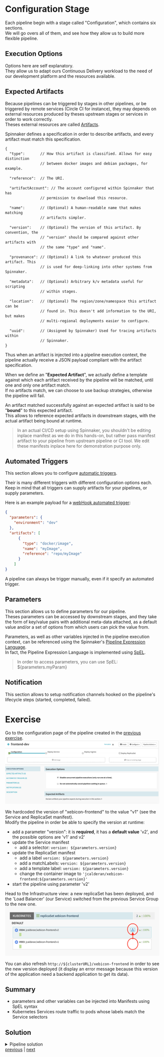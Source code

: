 # Configuration Stage
Each pipeline begin with a stage called "Configuration", which contains six sections.  
We will go overs all of them, and see how they allow us to build more flexible pipeline. 

## Execution Options
Options here are self explanatory.  
They allow us to adapt ours Continuous Delivery workload to the need of our development platform and the resources available.

## Expected Artifacts
Because pipelines can be triggered by stages in other pipelines, or be triggered by remote services (Circle CI for instance), 
they may depends on external resources produced by theses upstream stages or services in order to work correctly.  
Theses external resources are called [Artifacts](https://www.spinnaker.io/reference/artifacts/in-pipelines/).

Spinnaker defines a specification in order to describe artifacts, and every artifact must match this specification.  
```
{
  "type":       // How this artifact is classified. Allows for easy distinction
                // between docker images and debian packages, for example.

  "reference":  // The URI.

  "artifactAccount": // The account configured within Spinnaker that has
                // permission to download this resource.

  "name":       // (Optional) A human-readable name that makes matching
                // artifacts simpler.

  "version":    // (Optional) The version of this artifact. By convention, the
                // "version" should be compared against other artifacts with
                // the same "type" and "name".

  "provenance": // (Optional) A link to whatever produced this artifact. This
                // is used for deep-linking into other systems from Spinnaker.

  "metadata":   // (Optional) Arbitrary k/v metadata useful for scripting
                // within stages.

  "location":   // (Optional) The region/zone/namespace this artifact can be
                // found in. This doesn't add information to the URI, but makes
                // multi-regional deployments easier to configure.

  "uuid":       // (Assigned by Spinnaker) Used for tracing artifacts within
                // Spinnaker.
}
```
Thus when an artifact is injected into a pipeline execution context, the pipeline actually receive a JSON payload compliant with the artifact specification.  

When we define an "**Expected Artifact**", we actually define a template against which each artifact received by the pipeline will be matched, until one and only one artifact match.  
If no artifacts match, we can choose to use backup strategies, otherwise the pipeline will fail.

An artifact matched successfully against an expected artifact is said to be "**bound**" to this expected artifact.  
This allows to reference expected artifacts in downstream stages, with the actual artifact being bound at runtime.

> In an actual CI/CD setup using Spinnaker, you shouldn't be editing inplace manifest as we do in this hands-on, but rather pass manifest artifact to your pipeline from upstream pipeline or CI tool. We edit these manifests inplace here for demonstration purpose only. 

## Automated Triggers
This section allows you to configure [automatic triggers](https://www.spinnaker.io/guides/user/pipeline/triggers/).  

Their is many different triggers with different configuration options each.  
Keep in mind that all triggers can supply artifacts for your pipelines, or supply parameters.

Here is an example payload for a [webHook automated trigger](https://www.spinnaker.io/guides/user/pipeline/triggers/webhooks/):
```json
{
  "parameters": {
    "environment": "dev"
  },
  "artifacts": [
      {
        "type": "docker/image",
        "name": "myImage",
        "reference": "repo/myImage"
      }
    ]
}
```

A pipeline can always be trigger manually, even if it specify an automated trigger.

## Parameters
This section allows us to define parameters for our pipeline.  
Theses parameters can be accessed by downstream stages, and they take the form of key/value pairs with additional meta-data attached, 
as a default value and/or a set of options from which users can pick the value from.  

Parameters, as well as other variables injected in the pipeline execution context, can be referenced using the Spinnaker's [Pipeline Expression Language](https://www.spinnaker.io/reference/pipeline/expressions/).  
In fact, the Pipeline Expression Language is implemented using [SpEL](https://docs.spring.io/spring/docs/current/spring-framework-reference/core.html#expressions).

> In order to access parameters, you can use SpEL: ${parameters.myParam}

## Notification
This section allows to setup notification channels hooked on the pipeline's lifecycle steps (started, completed, failed). 

# Exercise
Go to the configuration page of the pipeline created in the [previous exercise](./../exercise1/README.md).   
![Configuration step](./configStage.png)

We hardcoded the version of "xebicon-frontend" to the value "v1" (see the Service and ReplicaSet manifest).  
Modify the pipeline in order be able to specify the version at runtime:
- add a parameter "version": it is **required**, it has a **default value** 'v2', and the possible options are 'v1' and v2' 
- update the Service manifest
    - add a selector: ```version: ${parameters.version}```
- update the ReplicaSet manifest
    - add a label ```version: ${parameters.version}```
    - add a matchLabels: ```version: ${parameters.version}```
    - add a template label: ```version: ${parameters.version}```
    - change the container image to ```'jcalderan/xebicon-frontend:${parameters.version}'``` 
- start the pipeline using parameter 'v2'

Head to the Infrastructure view: a new replicaSet has been deployed, and the 'Load Balancer' (our Service) switched from the previous Service Group to the new one.  
![Load balancer migration](./serviceMigration.png)  

You can also refresh ```http://${clusterURL}/xebicon-frontend``` in order to see the new version deployed (it display an error message because this version of the application need a backend application to get its data).

## Summary
- parameters and other variables can be injected into Manifests using SpEL syntax
- Kubernetes Services route traffic to pods whose labels match the Service selectors

## Solution
<details>  
  <summary>Pipeline solution</summary>  
  <p>  
    Click "Pipeline Actions" (upper right), then click "Edit as JSON", and copy paste the following JSON.  

```json
{
  "keepWaitingPipelines": false,
  "limitConcurrent": true,
  "parameterConfig": [
    {
      "default": "v2",
      "description": "application version",
      "hasOptions": true,
      "label": "version",
      "name": "version",
      "options": [
        {
          "value": "v1"
        },
        {
          "value": "v2"
        }
      ],
      "pinned": false,
      "required": true
    }
  ],
  "stages": [
    {
      "account": "kubernetes",
      "cloudProvider": "kubernetes",
      "manifests": [
        {
          "apiVersion": "v1",
          "kind": "Service",
          "metadata": {
            "name": "xebicon-frontend",
            "version": "${parameters.version}"
          },
          "spec": {
            "ports": [
              {
                "port": 80,
                "protocol": "TCP"
              }
            ],
            "selector": {
              "app": "xebicon-frontend",
              "environment": "dev"
            }
          }
        }
      ],
      "moniker": {
        "app": "xebicon-app"
      },
      "name": "Deploy Service",
      "refId": "1",
      "requisiteStageRefIds": [],
      "skipExpressionEvaluation": false,
      "source": "text",
      "trafficManagement": {
        "enabled": false,
        "options": {
          "enableTraffic": false,
          "services": []
        }
      },
      "type": "deployManifest"
    },
    {
      "account": "kubernetes",
      "cloudProvider": "kubernetes",
      "manifests": [
        {
          "apiVersion": "networking.k8s.io/v1beta1",
          "kind": "Ingress",
          "metadata": {
            "annotations": {
              "nginx.ingress.kubernetes.io/rewrite-target": "/$2"
            },
            "name": "xebicon-frontend-ingress"
          },
          "spec": {
            "rules": [
              {
                "http": {
                  "paths": [
                    {
                      "backend": {
                        "serviceName": "xebicon-frontend",
                        "servicePort": 80
                      },
                      "path": "/xebicon-frontend(/|$)(.*)"
                    }
                  ]
                }
              }
            ]
          }
        }
      ],
      "moniker": {
        "app": "xebicon-app"
      },
      "name": "Deploy Ingress",
      "refId": "2",
      "requisiteStageRefIds": [
        "1"
      ],
      "skipExpressionEvaluation": false,
      "source": "text",
      "trafficManagement": {
        "enabled": false,
        "options": {
          "enableTraffic": false,
          "services": []
        }
      },
      "type": "deployManifest"
    },
    {
      "account": "kubernetes",
      "cloudProvider": "kubernetes",
      "manifests": [
        {
          "apiVersion": "apps/v1",
          "kind": "ReplicaSet",
          "metadata": {
            "labels": {
              "app": "xebicon-frontend",
              "environment": "dev",
              "version": "${parameters.version}"
            },
            "name": "xebicon-frontend"
          },
          "spec": {
            "replicas": 1,
            "selector": {
              "matchLabels": {
                "app": "xebicon-frontend",
                "environment": "dev",
                "version": "${parameters.version}"
              }
            },
            "template": {
              "metadata": {
                "labels": {
                  "app": "xebicon-frontend",
                  "environment": "dev",
                  "version": "${parameters.version}"
                }
              },
              "spec": {
                "containers": [
                  {
                    "image": "jcalderan/xebicon-frontend:${parameters.version}",
                    "name": "xebicon-frontend",
                    "ports": [
                      {
                        "containerPort": 80
                      }
                    ]
                  }
                ]
              }
            }
          }
        }
      ],
      "moniker": {
        "app": "xebicon-app"
      },
      "name": "Deploy ReplicaSet",
      "refId": "3",
      "requisiteStageRefIds": [
        "2"
      ],
      "skipExpressionEvaluation": false,
      "source": "text",
      "trafficManagement": {
        "enabled": false,
        "options": {
          "enableTraffic": false,
          "services": []
        }
      },
      "type": "deployManifest"
    }
  ],
  "triggers": []
}
```
  </p>
</details

[previous](../exercise1/README.md) | [next](../exercise3/README.md)
